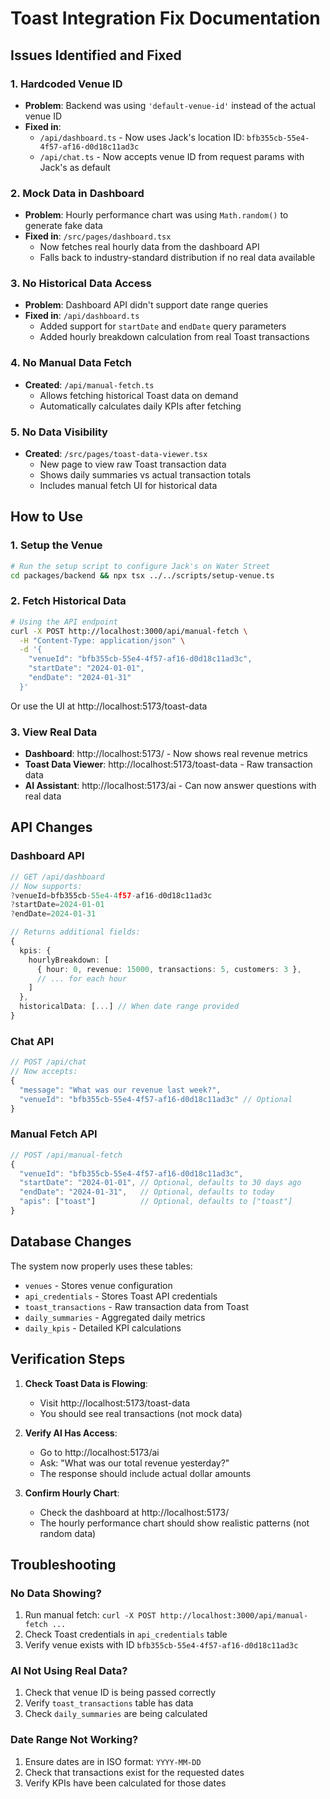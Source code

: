 # Toast Integration Fix Documentation

## Issues Identified and Fixed

### 1. **Hardcoded Venue ID**
- **Problem**: Backend was using `'default-venue-id'` instead of the actual venue ID
- **Fixed in**: 
  - `/api/dashboard.ts` - Now uses Jack's location ID: `bfb355cb-55e4-4f57-af16-d0d18c11ad3c`
  - `/api/chat.ts` - Now accepts venue ID from request params with Jack's as default

### 2. **Mock Data in Dashboard**
- **Problem**: Hourly performance chart was using `Math.random()` to generate fake data
- **Fixed in**: `/src/pages/dashboard.tsx`
  - Now fetches real hourly data from the dashboard API
  - Falls back to industry-standard distribution if no real data available

### 3. **No Historical Data Access**
- **Problem**: Dashboard API didn't support date range queries
- **Fixed in**: `/api/dashboard.ts`
  - Added support for `startDate` and `endDate` query parameters
  - Added hourly breakdown calculation from real Toast transactions

### 4. **No Manual Data Fetch**
- **Created**: `/api/manual-fetch.ts`
  - Allows fetching historical Toast data on demand
  - Automatically calculates daily KPIs after fetching

### 5. **No Data Visibility**
- **Created**: `/src/pages/toast-data-viewer.tsx`
  - New page to view raw Toast transaction data
  - Shows daily summaries vs actual transaction totals
  - Includes manual fetch UI for historical data

## How to Use

### 1. Setup the Venue
```bash
# Run the setup script to configure Jack's on Water Street
cd packages/backend && npx tsx ../../scripts/setup-venue.ts
```

### 2. Fetch Historical Data
```bash
# Using the API endpoint
curl -X POST http://localhost:3000/api/manual-fetch \
  -H "Content-Type: application/json" \
  -d '{
    "venueId": "bfb355cb-55e4-4f57-af16-d0d18c11ad3c",
    "startDate": "2024-01-01",
    "endDate": "2024-01-31"
  }'
```

Or use the UI at http://localhost:5173/toast-data

### 3. View Real Data
- **Dashboard**: http://localhost:5173/ - Now shows real revenue metrics
- **Toast Data Viewer**: http://localhost:5173/toast-data - Raw transaction data
- **AI Assistant**: http://localhost:5173/ai - Can now answer questions with real data

## API Changes

### Dashboard API
```typescript
// GET /api/dashboard
// Now supports:
?venueId=bfb355cb-55e4-4f57-af16-d0d18c11ad3c
?startDate=2024-01-01
?endDate=2024-01-31

// Returns additional fields:
{
  kpis: {
    hourlyBreakdown: [
      { hour: 0, revenue: 15000, transactions: 5, customers: 3 },
      // ... for each hour
    ]
  },
  historicalData: [...] // When date range provided
}
```

### Chat API
```typescript
// POST /api/chat
// Now accepts:
{
  "message": "What was our revenue last week?",
  "venueId": "bfb355cb-55e4-4f57-af16-d0d18c11ad3c" // Optional
}
```

### Manual Fetch API
```typescript
// POST /api/manual-fetch
{
  "venueId": "bfb355cb-55e4-4f57-af16-d0d18c11ad3c",
  "startDate": "2024-01-01", // Optional, defaults to 30 days ago
  "endDate": "2024-01-31",   // Optional, defaults to today
  "apis": ["toast"]          // Optional, defaults to ["toast"]
}
```

## Database Changes

The system now properly uses these tables:
- `venues` - Stores venue configuration
- `api_credentials` - Stores Toast API credentials
- `toast_transactions` - Raw transaction data from Toast
- `daily_summaries` - Aggregated daily metrics
- `daily_kpis` - Detailed KPI calculations

## Verification Steps

1. **Check Toast Data is Flowing**:
   - Visit http://localhost:5173/toast-data
   - You should see real transactions (not mock data)

2. **Verify AI Has Access**:
   - Go to http://localhost:5173/ai
   - Ask: "What was our total revenue yesterday?"
   - The response should include actual dollar amounts

3. **Confirm Hourly Chart**:
   - Check the dashboard at http://localhost:5173/
   - The hourly performance chart should show realistic patterns (not random data)

## Troubleshooting

### No Data Showing?
1. Run manual fetch: `curl -X POST http://localhost:3000/api/manual-fetch ...`
2. Check Toast credentials in `api_credentials` table
3. Verify venue exists with ID `bfb355cb-55e4-4f57-af16-d0d18c11ad3c`

### AI Not Using Real Data?
1. Check that venue ID is being passed correctly
2. Verify `toast_transactions` table has data
3. Check `daily_summaries` are being calculated

### Date Range Not Working?
1. Ensure dates are in ISO format: `YYYY-MM-DD`
2. Check that transactions exist for the requested dates
3. Verify KPIs have been calculated for those dates